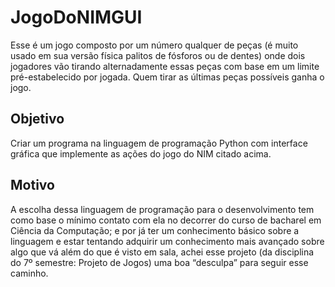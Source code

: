# JogoDoNIMGUI
Esse é um jogo composto por um número qualquer de peças (é muito usado em sua versão física palitos de fósforos ou de dentes) onde dois jogadores vão tirando alternadamente essas peças com base em um limite pré-estabelecido por jogada. Quem tirar as últimas peças possíveis ganha o jogo.

## Objetivo
Criar um programa na linguagem de programação Python com interface gráfica que implemente as ações do jogo do NIM citado acima.

## Motivo
A escolha dessa linguagem de programação para o desenvolvimento tem como base o mínimo contato com ela no decorrer do curso de bacharel em Ciência da Computação; e por já ter um conhecimento básico sobre a linguagem e estar tentando adquirir um conhecimento mais avançado sobre algo que vá além do que é visto em sala, achei esse projeto (da disciplina do 7º semestre: Projeto de Jogos) uma boa “desculpa” para seguir esse caminho.
